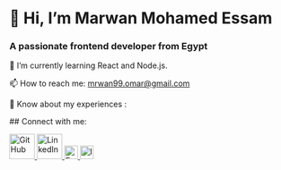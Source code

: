 
<p align="center">
  <h1>👋 Hi, I’m Marwan Mohamed Essam</h1>
</p>
<p align="center">
	<h3>A passionate frontend developer from Egypt</h3>
</p>
<p>🌱 I’m currently learning React and Node.js.</p>
<p>
	📫 How to reach me: <a href="mailto:mrwan99.omar@gmail.com">mrwan99.omar@gmail.com</a>
</p>

<p>
	📄 Know about my experiences :<a href="www.linkedin.com/in/mrwan-essam-6b638a1a9"></a>
</p>
<div>
	<p>
	## Connect with me:
	</p>
	<a href="https://github.com/MarwanOmar99">
  	<img src="https://img.icons8.com/color/48/000000/github.png" width="45" alt="GitHub"/>
	</a>
	<a href="www.linkedin.com/in/mrwan-essam-6b638a1a9">
	  <img src="https://img.icons8.com/color/48/000000/linkedin.png" width="45" alt="LinkedIn"/>
	</a>
	<a href="https://www.facebook.com/profile.php?id=100084535566308&mibextid=ZbWKwL">
	  <img src="https://img.icons8.com/color/48/000000/facebook.png" width="24" alt="Facebook"/>
	</a>
	<a href="https://instagram.com/mrwan_essam99?igshid=ZDdkNTZiNTM">
	  <img src="https://img.icons8.com/color/48/000000/instagram-new.png" width="24" alt="Instagram"/>
	</a>
</div>
